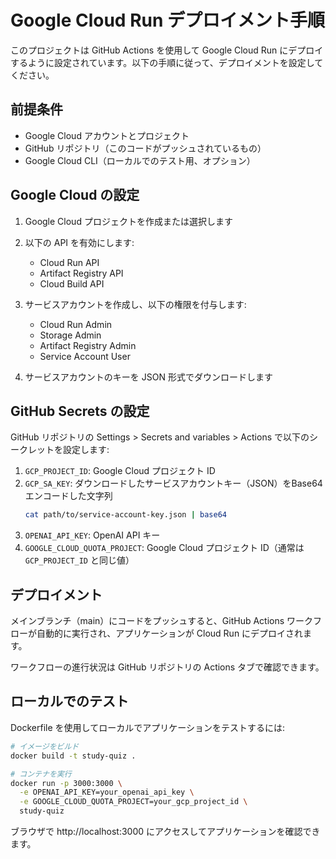 # Google Cloud Run デプロイメント手順

このプロジェクトは GitHub Actions を使用して Google Cloud Run にデプロイするように設定されています。以下の手順に従って、デプロイメントを設定してください。

## 前提条件

- Google Cloud アカウントとプロジェクト
- GitHub リポジトリ（このコードがプッシュされているもの）
- Google Cloud CLI（ローカルでのテスト用、オプション）

## Google Cloud の設定

1. Google Cloud プロジェクトを作成または選択します
2. 以下の API を有効にします:

   - Cloud Run API
   - Artifact Registry API
   - Cloud Build API

3. サービスアカウントを作成し、以下の権限を付与します:

   - Cloud Run Admin
   - Storage Admin
   - Artifact Registry Admin
   - Service Account User

4. サービスアカウントのキーを JSON 形式でダウンロードします

## GitHub Secrets の設定

GitHub リポジトリの Settings > Secrets and variables > Actions で以下のシークレットを設定します:

1. `GCP_PROJECT_ID`: Google Cloud プロジェクト ID
2. `GCP_SA_KEY`: ダウンロードしたサービスアカウントキー（JSON）をBase64エンコードした文字列
   ```bash
   cat path/to/service-account-key.json | base64
   ```
3. `OPENAI_API_KEY`: OpenAI API キー
4. `GOOGLE_CLOUD_QUOTA_PROJECT`: Google Cloud プロジェクト ID（通常は `GCP_PROJECT_ID` と同じ値）

## デプロイメント

メインブランチ（main）にコードをプッシュすると、GitHub Actions ワークフローが自動的に実行され、アプリケーションが Cloud Run にデプロイされます。

ワークフローの進行状況は GitHub リポジトリの Actions タブで確認できます。

## ローカルでのテスト

Dockerfile を使用してローカルでアプリケーションをテストするには:

```bash
# イメージをビルド
docker build -t study-quiz .

# コンテナを実行
docker run -p 3000:3000 \
  -e OPENAI_API_KEY=your_openai_api_key \
  -e GOOGLE_CLOUD_QUOTA_PROJECT=your_gcp_project_id \
  study-quiz
```

ブラウザで http://localhost:3000 にアクセスしてアプリケーションを確認できます。
